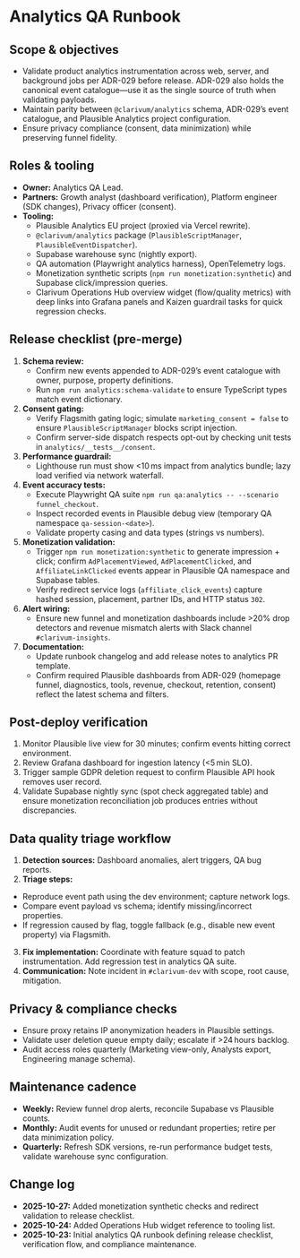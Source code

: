 # Analytics QA Runbook

## Scope & objectives
- Validate product analytics instrumentation across web, server, and background jobs per ADR-029 before release. ADR-029 also holds the canonical event catalogue—use it as the single source of truth when validating payloads.
- Maintain parity between `@clarivum/analytics` schema, ADR-029’s event catalogue, and Plausible Analytics project configuration.
- Ensure privacy compliance (consent, data minimization) while preserving funnel fidelity.

## Roles & tooling
- **Owner:** Analytics QA Lead.
- **Partners:** Growth analyst (dashboard verification), Platform engineer (SDK changes), Privacy officer (consent).
- **Tooling:**
  - Plausible Analytics EU project (proxied via Vercel rewrite).
  - `@clarivum/analytics` package (`PlausibleScriptManager`, `PlausibleEventDispatcher`).
  - Supabase warehouse sync (nightly export).
  - QA automation (Playwright analytics harness), OpenTelemetry logs.
  - Monetization synthetic scripts (`npm run monetization:synthetic`) and Supabase click/impression queries.
  - Clarivum Operations Hub overview widget (flow/quality metrics) with deep links into Grafana panels and Kaizen guardrail tasks for quick regression checks.

## Release checklist (pre-merge)
1. **Schema review:**
   - Confirm new events appended to ADR-029’s event catalogue with owner, purpose, property definitions.
   - Run `npm run analytics:schema-validate` to ensure TypeScript types match event dictionary.
2. **Consent gating:**
   - Verify Flagsmith gating logic; simulate `marketing_consent = false` to ensure `PlausibleScriptManager` blocks script injection.
   - Confirm server-side dispatch respects opt-out by checking unit tests in `analytics/__tests__/consent`.
3. **Performance guardrail:**
   - Lighthouse run must show <10 ms impact from analytics bundle; lazy load verified via network waterfall.
4. **Event accuracy tests:**
   - Execute Playwright QA suite `npm run qa:analytics -- --scenario funnel_checkout`.
   - Inspect recorded events in Plausible debug view (temporary QA namespace `qa-session-<date>`).
   - Validate property casing and data types (strings vs numbers).
5. **Monetization validation:**
   - Trigger `npm run monetization:synthetic` to generate impression + click; confirm `AdPlacementViewed`, `AdPlacementClicked`, and `AffiliateLinkClicked` events appear in Plausible QA namespace and Supabase tables.
   - Verify redirect service logs (`affiliate_click_events`) capture hashed session, placement, partner IDs, and HTTP status `302`.
6. **Alert wiring:**
   - Ensure new funnel and monetization dashboards include >20% drop detectors and revenue mismatch alerts with Slack channel `#clarivum-insights`.
6. **Documentation:**
   - Update runbook changelog and add release notes to analytics PR template.
   - Confirm required Plausible dashboards from ADR-029 (homepage funnel, diagnostics, tools, revenue, checkout, retention, consent) reflect the latest schema and filters.

## Post-deploy verification
1. Monitor Plausible live view for 30 minutes; confirm events hitting correct environment.
2. Review Grafana dashboard for ingestion latency (<5 min SLO).
3. Trigger sample GDPR deletion request to confirm Plausible API hook removes user record.
4. Validate Supabase nightly sync (spot check aggregated table) and ensure monetization reconciliation job produces entries without discrepancies.

## Data quality triage workflow
1. **Detection sources:** Dashboard anomalies, alert triggers, QA bug reports.
2. **Triage steps:**
  - Reproduce event path using the dev environment; capture network logs.
   - Compare event payload vs schema; identify missing/incorrect properties.
   - If regression caused by flag, toggle fallback (e.g., disable new event property) via Flagsmith.
3. **Fix implementation:** Coordinate with feature squad to patch instrumentation. Add regression test in analytics QA suite.
4. **Communication:** Note incident in `#clarivum-dev` with scope, root cause, mitigation.

## Privacy & compliance checks
- Ensure proxy retains IP anonymization headers in Plausible settings.
- Validate user deletion queue empty daily; escalate if >24 hours backlog.
- Audit access roles quarterly (Marketing view-only, Analysts export, Engineering manage schema).

## Maintenance cadence
- **Weekly:** Review funnel drop alerts, reconcile Supabase vs Plausible counts.
- **Monthly:** Audit events for unused or redundant properties; retire per data minimization policy.
- **Quarterly:** Refresh SDK versions, re-run performance budget tests, validate warehouse sync configuration.

## Change log
- **2025-10-27:** Added monetization synthetic checks and redirect validation to release checklist.
- **2025-10-24:** Added Operations Hub widget reference to tooling list.
- **2025-10-23:** Initial analytics QA runbook defining release checklist, verification flow, and compliance maintenance.
